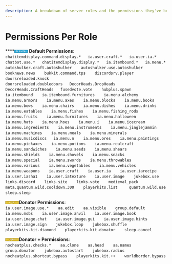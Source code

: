```yaml
---
description: A breakdown of server roles and the permissions they've been granted.
---
```


# Permissions Per Role

\*\*\*\*![](.gitbook/assets/player.png) **Default Permissions**:  
`chatitemdisplay.command.display.*  
ia.user.craft.*  
ia.user.ia.*  
chatbot.use.*  
chatitemdisplay.display.*  
ia.itembound.*  
ia.menu.*   
autoshulker.craft.autoshulker   
autoshulker.use.autoshulker   
booknews.news   
bukkit.command.tps   
discordsrv.player  
doorsreloaded.knock`  
`doorsreloaded.doubledoors  
DecorHeads.DropHeads  
DecorHeads.CraftHeads  
fusedvote.vote   
hubplus.spawn   
ia.itembound   
ia.itembound.furnitures   
ia.menu.alchemy   
ia.menu.armors   
ia.menu.axes   
ia.menu.blocks   
ia.menu.books   
ia.menu.bows   
ia.menu.chairs   
ia.menu.dishes   
ia.menu.drinks   
ia.menu.eatables   
ia.menu.fishes   
ia.menu.fishing_rods   
ia.menu.fruits   
ia.menu.furnitures   
ia.menu.halloween   
ia.menu.hats   
ia.menu.hoes   
ia.menu.i   
ia.menu.icecream   
ia.menu.ingredients   
ia.menu.instruments   
ia.menu.jinglejammin   
ia.menu.machines   
ia.menu.meals   
ia.menu.minerals   
ia.menu.musicdiscs  
ia.menu.n   
ia.menu.ores   
ia.menu.paintings   
ia.menu.pickaxes   
ia.menu.potions   
ia.menu.realcraft   
ia.menu.sandwiches   
ia.menu.seeds   
ia.menu.shears   
ia.menu.shields   
ia.menu.shovels   
ia.menu.snacks   
ia.menu.special   
ia.menu.swords   
ia.menu.throwables   
ia.menu.various   
ia.menu.vegetables   
ia.menu.vehicles   
ia.menu.weapons   
ia.user.craft   
ia.user.ia   
ia.user.iarecipe   
ia.user.iasha1   
ia.user.iatexture   
ia.user.image   
jukebox.use   
links.discord   
links.site   
links.vote   
medieval_pack   
meta.quantum.wild.cooldown.300   
playerkits.list    
quantum.wild.use   
sleep.sleep` 

![](.gitbook/assets/vip.png)**Donator Permissions**:  
`ia.user.image.use.*   
aa.edit   
aa.visible   
group.default   
ia.menu.mobs   
ia.user.image.anvil   
ia.user.image.book   
ia.user.image.chat   
ia.user.image.gui   
ia.user.image.hints   
ia.user.image.sign   
jukebox.loop   
jukebox.shuffle   
playerkits.kit.diamond   
playerkits.kit.donator   
sleep.cancel` 

![](.gitbook/assets/vipplus.png)**Donator + Permissions**:  
`nocheatplus.checks.*   
aa.clone   
aa.head   
aa.names   
group.donator   
jukebox.autostart   
jukebox.radius   
nocheatplus.shortcut.bypass   
playerkits.kit.++   
worldborder.bypass`

